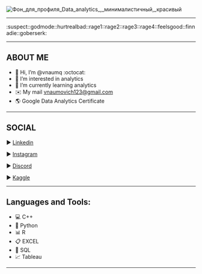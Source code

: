 
![Фон_для_профиля_Data_analytics_,_минималистичный,_красивый](https://github.com/vnaumq/vnaumq/assets/147442501/7c39fb5e-52a9-4603-b4f3-0a0975ea7982)


---

  :suspect::godmode::hurtrealbad::rage1::rage2::rage3::rage4::feelsgood::finnadie::goberserk:

---

  ## ABOUT ME 
  
- 👋 Hi, I’m @vnaumq   :octocat: 
- 👀 I’m interested in analytics
- 🌱 I’m currently learning analytics
- ✉️ My mail vnaumovich123@gmail.com
- 🌎 Google Data Analytics Certificate 

---

## SOCIAL

▶️ [Linkedin](https://www.linkedin.com/in/uladzimir-naumovich-44b92b297)

▶️ [Instagram](https://www.instagram.com/vnaumq/)

▶️ [Discord](https://discordapp.com/users/469253298608930816)

▶️ [Kaggle](https://www.kaggle.com/vnaumq)

---

## Languages and Tools:
- 💻 C++
- 🐍 Python
- 📊 R
- 📋 EXCEL
- 💾 SQL 
- 📈 Tableau

---

<!---
vnaumq/vnaumq is a ✨ special ✨ repository because its `README.md` (this file) appears on your GitHub profile.
You can click the Preview link to take a look at your changes.
--->

